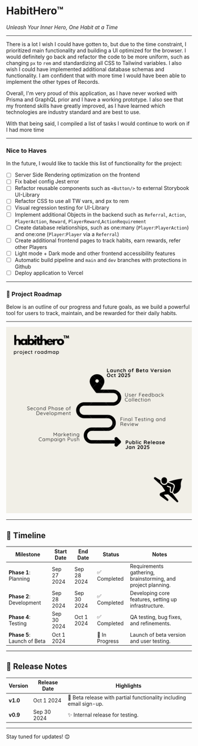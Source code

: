 # HabitHero™

_Unleash Your Inner Hero, One Habit at a Time_

<hr>

There is a lot I wish I could have gotten to, but due to the time constraint, I prioritized main functionality and building a UI optimized for the browser. I would definitely go back and refactor the code to be more uniform, such as changing `px` to `rem` and standardizing all CSS to Tailwind variables. I also wish I could have implemented additional database schemas and functionality. I am confident that with more time I would have been able to implement the other types of Records.

Overall, I'm very proud of this application, as I have never worked with Prisma and GraphQL prior and I have a working prototype. I also see that my frontend skills have greatly improved, as I have learned which technologies are industry standard and are best to use.

With that being said, I compiled a list of tasks I would continue to work on if I had more time

<hr>

### Nice to Haves
In the future, I would like to tackle this list of functionality for the project:
- [ ] Server Side Rendering optimization on the frontend
- [ ] Fix babel config Jest error
- [ ] Refactor reusable components such as `<Button/>` to external Storybook UI-Library
- [ ] Refactor CSS to use all TW vars, and px to rem
- [ ] Visual regression testing for UI-Library
- [ ] Implement additional Objects in the backend such as `Referral`, `Action`, `PlayerAction`, `Reward`, `PlayerReward`,`ActionRequirement`
- [ ] Create database relationships, such as one:many (`Player`:`PlayerAction`) and one:one (`Player`:`Player` via a `Referral`)
- [ ] Create additional frontend pages to track habits, earn rewards, refer other Players
- [ ] Light mode + Dark mode and other frontend accessibility features
- [ ] Automatic build pipeline and `main` and `dev` branches with protections in Github
- [ ] Deploy application to Vercel

<hr>

### 🚀 Project Roadmap

Below is an outline of our progress and future goals, as we build a powerful tool for users to track, maintain, and be rewarded for their daily habits.

<hr>

<img src="assets/roadmap.png">

<hr>

## 📅 Timeline

| Milestone                   | Start Date  | End Date    | Status         | Notes                                                        |
| --------------------------- | ----------- | ----------- | -------------- | ------------------------------------------------------------ |
| **Phase 1**: Planning       | Sep 27 2024 | Sep 28 2024 | ✅ Completed   | Requirements gathering, brainstorming, and project planning. |
| **Phase 2**: Development    | Sep 28 2024 | Sep 30 2024 | ✅ Completed   | Developing core features, setting up infrastructure.         |
| **Phase 4**: Testing        | Sep 30 2024 | Oct 1 2024  | ✅ Completed   | QA testing, bug fixes, and refinements.                      |
| **Phase 5**: Launch of Beta | Oct 1 2024  |             | 🚧 In Progress | Launch of beta version and user testing.                     |

<hr>

## 📝 Release Notes

| Version  | Release Date | Highlights                                                             |
| -------- | ------------ | ---------------------------------------------------------------------- |
| **v1.0** | Oct 1 2024   | 🎉 Beta release with partial functionality including email sign-up. |
| **v0.9** | Sep 30 2024  | ✨ Internal release for testing.                                  |

<hr>

Stay tuned for updates! 😊
